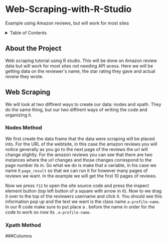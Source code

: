 # Web-Scraping-with-R-Studio
Example using Amazon reviews, but will work for most sites



<!-- TABLE OF CONTENTS -->
<details>
  <summary>Table of Contents</summary>
  <ol>
    <li>
      <a href="#about-the-project">About The Project</a>
      </ul>
    </li>
    <li>
      <a href="#web-scraping">Web Scraping</a>
      <ul>
        <li><a href="#nodes-method">Nodes Method</a></li>
        <li><a href="#xpath-method">Xpath Method</a></li>
        <li><a href="#columns">Columns</a></li>
      </ul>
  </ol>
</details>

## About the Project
Web scraping tutorial using R studio. This will be done on Amazon review data but will work for most sites not needing API acess. Here we will be getting data on the reviewer's name, the star rating they gave and actual reveiw they wrote.

## Web Scraping
We will look at two diffirent ways to create our data: nodes and xpath. They do the same thing, but our two diffirent ways of writing the code and organizing it.

### Nodes Method
We first create the data frame that the data were scraping will be placed into. For the URL of the webtsite, in this case the amazon reviews you will notice generally as you go to the next page of the reviews the url will change slightly. For the amazon reviews you can see that there are two instances where the url changes and those changes correspond to the page number its in. So what we do is make that a variable, in his case we name it `page_result` so that we can run it for however many pages of reviews we want. In the example we will get the first 10 pages of reviews.



Now we press `f12` to open the site source code and press the inspect element button (top left button of a square with arrow in it). Now to we drag it over to the top of the reviewers username and click it. You should see this information pop up and the text we want is the class name `a-profile-name`. In our R code make sure to put place a . before the name in order for the code to work so now its `.a-profile-name`.



### Xpath Method

###Columns
